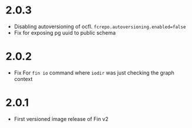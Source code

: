 # 2.0.3

 - Disabling autoversioning of ocfl.  `fcrepo.autoversioning.enabled=false`
 - Fix for exposing pg uuid to public schema
 

# 2.0.2
 
 - Fix For `fin io` command where `iodir` was just checking the graph context

# 2.0.1

 - First versioned image release of Fin v2
